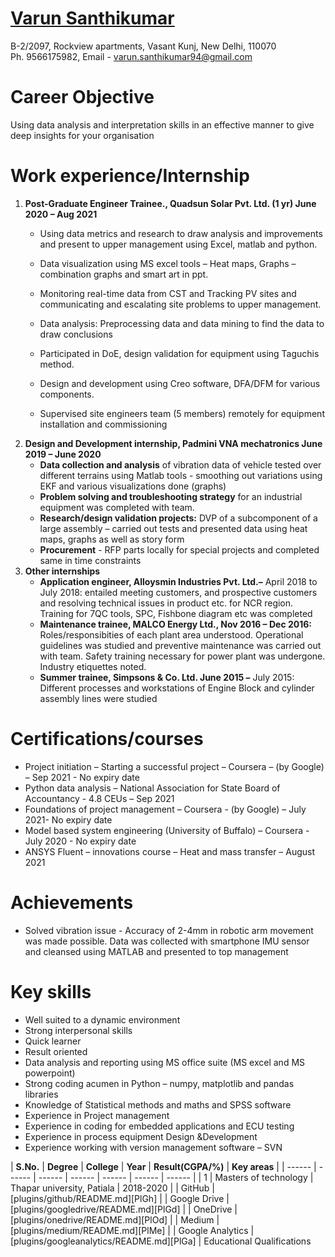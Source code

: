 

#  <ins>Varun Santhikumar</ins>   
 B-2/2097, Rockview apartments, Vasant Kunj, New Delhi, 110070    
 Ph. 9566175982, Email - varun.santhikumar94@gmail.com
 
# Career Objective
Using data analysis and interpretation skills in an effective manner to give deep insights for your organisation
 
# Work experience/Internship
1) __Post-Graduate Engineer Trainee., Quadsun Solar Pvt. Ltd. (1 yr) June 2020 – Aug 2021__
   - Using data metrics and research to draw analysis and improvements and present to upper management
     using Excel, matlab and python.

   - Data visualization using MS excel tools – Heat maps, Graphs – combination graphs and smart art in ppt.
   - Monitoring real-time data from CST and Tracking PV sites and communicating and escalating site
     problems to upper management.
   - Data analysis: Preprocessing data and data mining to find the data to draw conclusions
   - Participated in DoE, design validation for equipment using Taguchis method.
   - Design and development using Creo software, DFA/DFM for various components.
   - Supervised site engineers team (5 members) remotely for equipment installation and commissioning
2) __Design and Development internship, Padmini VNA mechatronics June 2019 – June 2020__
   - __Data collection and analysis__ of vibration data of vehicle tested over different terrains using Matlab tools - smoothing out variations using EKF and various           visualizations done (graphs)
   - __Problem solving and troubleshooting strategy__ for an industrial equipment was completed with team.
   - __Research/design validation projects:__ DVP of a subcomponent of a large assembly – carried out tests
     and presented data using heat maps, graphs as well as story form
   - __Procurement__ - RFP parts locally for special projects and completed same in time constraints
3) __Other internships__
   - __Application engineer, Alloysmin Industries Pvt. Ltd.–__ April 2018 to July 2018: entailed meeting
     customers, and prospective customers and resolving technical issues in product etc. for NCR region.
     Training for 7QC tools, SPC, Fishbone diagram etc was completed
   - __Maintenance trainee, MALCO Energy Ltd., Nov 2016 – Dec 2016:__ Roles/responsibities of each
     plant area understood. Operational guidelines was studied and preventive maintenance was carried out
     with team. Safety training necessary for power plant was undergone. Industry etiquettes noted.
   - __Summer trainee, Simpsons & Co. Ltd. June 2015 –__ July 2015: Different processes and workstations
     of Engine Block and cylinder assembly lines were studied
     
# Certifications/courses
   - Project initiation – Starting a successful project – Coursera – (by Google) – Sep 2021 - No expiry date
   - Python data analysis – National Association for State Board of Accountancy - 4.8 CEUs – Sep 2021
   - Foundations of project management – Coursera - (by Google) – July 2021- No expiry date
   - Model based system engineering (University of Buffalo) – Coursera - July 2020 - No expiry date
   - ANSYS Fluent – innovations course – Heat and mass transfer – August 2021
     
# Achievements
   - Solved vibration issue - Accuracy of 2-4mm in robotic arm movement was made possible. Data was
     collected with smartphone IMU sensor and cleansed using MATLAB and presented to top management

# Key skills
   - Well suited to a dynamic environment
   - Strong interpersonal skills
   - Quick learner
   - Result oriented
   - Data analysis and reporting using MS office suite (MS excel and MS powerpoint)
   - Strong coding acumen in Python – numpy, matplotlib and pandas libraries
   - Knowledge of Statistical methods and maths and SPSS software
   - Experience in Project management
   - Experience in coding for embedded applications and ECU testing
   - Experience in process equipment Design &Development
   - Experience working with version management software – SVN

| __S.No.__ | __Degree__ | __College__ | __Year__ | __Result(CGPA/%)__ | __Key areas__ |
| ------ | ------ | ------ | ------ | ------ | ------ | ------ |
| 1 | Masters of technology | Thapar university, Patiala | 2018-2020 |
| GitHub | [plugins/github/README.md][PlGh] |
| Google Drive | [plugins/googledrive/README.md][PlGd] |
| OneDrive | [plugins/onedrive/README.md][PlOd] |
| Medium | [plugins/medium/README.md][PlMe] |
| Google Analytics | [plugins/googleanalytics/README.md][PlGa] |
Educational Qualifications
